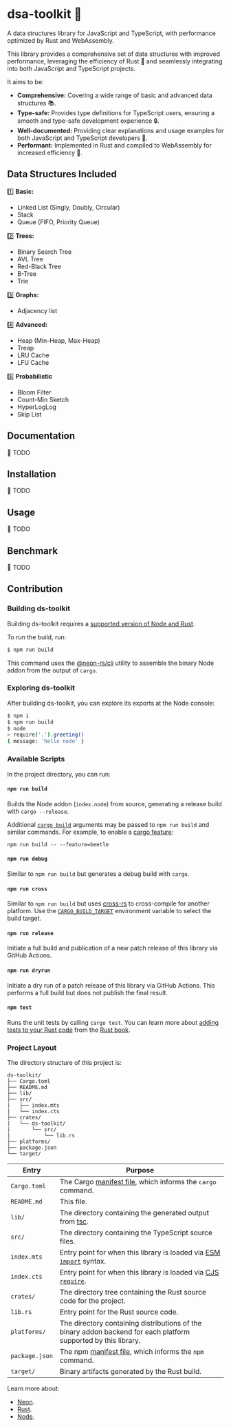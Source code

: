 # dsa-toolkit 🧰

A data structures library for JavaScript and TypeScript, with performance optimized by Rust and WebAssembly.

This library provides a comprehensive set of data structures with improved performance, leveraging the efficiency of Rust 🚀 and seamlessly integrating into both JavaScript and TypeScript projects. 

It aims to be:

* **Comprehensive:** Covering a wide range of basic and advanced data structures 📚.
* **Type-safe:** Provides type definitions for TypeScript users, ensuring a smooth and type-safe development experience 🔒.
* **Well-documented:** Providing clear explanations and usage examples for both JavaScript and TypeScript developers 📖.
* **Performant:** Implemented in Rust and compiled to WebAssembly for increased efficiency 💪.

## Data Structures Included

1️⃣ **Basic:**
   - Linked List (Singly, Doubly, Circular)
   - Stack
   - Queue (FIFO, Priority Queue)

2️⃣ **Trees:**
   - Binary Search Tree
   - AVL Tree
   - Red-Black Tree
   - B-Tree
   - Trie

3️⃣ **Graphs:**
   - Adjacency list

4️⃣ **Advanced:**
   - Heap (Min-Heap, Max-Heap)
   - Treap
   - LRU Cache
   - LFU Cache

5️⃣ **Probabilistic**
   - Bloom Filter
   - Count-Min Sketch
   - HyperLogLog
   - Skip List

## Documentation 

🚧 TODO

## Installation 

🚧 TODO

## Usage 

🚧 TODO

## Benchmark 

🚧 TODO

## Contribution

### Building ds-toolkit

Building ds-toolkit requires a [supported version of Node and Rust](https://github.com/neon-bindings/neon#platform-support).

To run the build, run:

```sh
$ npm run build
```

This command uses the [@neon-rs/cli](https://www.npmjs.com/package/@neon-rs/cli) utility to assemble the binary Node addon from the output of `cargo`.

### Exploring ds-toolkit

After building ds-toolkit, you can explore its exports at the Node console:

```sh
$ npm i
$ npm run build
$ node
> require('.').greeting()
{ message: 'hello node' }
```

### Available Scripts

In the project directory, you can run:

#### `npm run build`

Builds the Node addon (`index.node`) from source, generating a release build with `cargo --release`.

Additional [`cargo build`](https://doc.rust-lang.org/cargo/commands/cargo-build.html) arguments may be passed to `npm run build` and similar commands. For example, to enable a [cargo feature](https://doc.rust-lang.org/cargo/reference/features.html):

```
npm run build -- --feature=beetle
```

#### `npm run debug`

Similar to `npm run build` but generates a debug build with `cargo`.

#### `npm run cross`

Similar to `npm run build` but uses [cross-rs](https://github.com/cross-rs/cross) to cross-compile for another platform. Use the [`CARGO_BUILD_TARGET`](https://doc.rust-lang.org/cargo/reference/config.html#buildtarget) environment variable to select the build target.

#### `npm run release`

Initiate a full build and publication of a new patch release of this library via GitHub Actions.

#### `npm run dryrun`

Initiate a dry run of a patch release of this library via GitHub Actions. This performs a full build but does not publish the final result.

#### `npm test`

Runs the unit tests by calling `cargo test`. You can learn more about [adding tests to your Rust code](https://doc.rust-lang.org/book/ch11-01-writing-tests.html) from the [Rust book](https://doc.rust-lang.org/book/).

### Project Layout

The directory structure of this project is:

```
ds-toolkit/
├── Cargo.toml
├── README.md
├── lib/
├── src/
|   ├── index.mts
|   └── index.cts
├── crates/
|   └── ds-toolkit/
|       └── src/
|           └── lib.rs
├── platforms/
├── package.json
└── target/
```

| Entry          | Purpose                                                                                                                                  |
|----------------|------------------------------------------------------------------------------------------------------------------------------------------|
| `Cargo.toml`   | The Cargo [manifest file](https://doc.rust-lang.org/cargo/reference/manifest.html), which informs the `cargo` command.                   |
| `README.md`    | This file.                                                                                                                               |
| `lib/`         | The directory containing the generated output from [tsc](https://typescriptlang.org).                                                    |
| `src/`         | The directory containing the TypeScript source files.                                                                                    |
| `index.mts`    | Entry point for when this library is loaded via [ESM `import`](https://nodejs.org/api/esm.html#modules-ecmascript-modules) syntax.       |
| `index.cts`    | Entry point for when this library is loaded via [CJS `require`](https://nodejs.org/api/modules.html#requireid).                          |
| `crates/`      | The directory tree containing the Rust source code for the project.                                                                      |
| `lib.rs`       | Entry point for the Rust source code.                                                                                                          |
| `platforms/`   | The directory containing distributions of the binary addon backend for each platform supported by this library.                          |
| `package.json` | The npm [manifest file](https://docs.npmjs.com/cli/v7/configuring-npm/package-json), which informs the `npm` command.                    |
| `target/`      | Binary artifacts generated by the Rust build.                                                                                            |

Learn more about:

- [Neon](https://neon-bindings.com).
- [Rust](https://www.rust-lang.org).
- [Node](https://nodejs.org).

